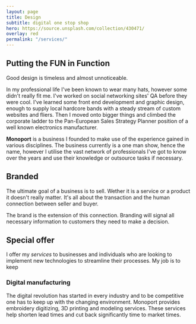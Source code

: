 ```yaml
---
layout: page
title: Design
subtitle: digital one stop shop
hero: https://source.unsplash.com/collection/430471/
overlay: red
permalink: "/services/"
---
```

## Putting the FUN in Function

Good design is timeless and almost unnoticeable. 

In my professional life I've been known to wear many hats, however some didn't really fit me. I've  worked on social networking sites' QA before they were cool. I've learned some front end development and graphic design, enough to supply local hardcore bands with a steady stream of custom websites and fliers. Then I moved onto bigger things and climbed the corporate ladder to the Pan-European Sales Strategy Planner position of a well known electronics manufacturer.

**Monoport** is a business I founded to make use of the experience gained in various disciplines. The business currently is a one man show, hence the name, however I utilise the vast network of professionals I've got to know over the years and use their knowledge or outsource tasks if necessary.

## Branded

The ultimate goal of a business is to sell. Wether it is  a service or a product it doesn't really matter. It's all about the transaction and the human connection between seller and buyer. 

The brand is the extension of this connection. Branding will signal all necessary information to customers they need to make a decision. 

## Special offer

I offer my *services* to businesses and individuals who are looking to implement new technologies to streamline their processes. My job is to keep 




### Digital manufacturing
The digital revolution has started in every industry and to be competitive one has to keep up with the changing environment. Monoport provides embroidery digitizing, 3D printing and modeling services. These services help shorten lead times and cut back significantly time to market times.